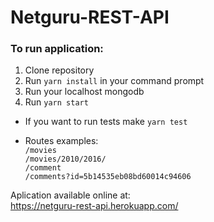 # Netguru-REST-API

### To run application:
1. Clone repository
2. Run `yarn install` in your command prompt
3. Run your localhost mongodb
4. Run `yarn start`

* If you want to run tests make `yarn test`

* Routes examples:  
`/movies`  
`/movies/2010/2016/`  
`/comment`  
`/comments?id=5b14535eb08bd60014c94606`

Aplication available online at:  
https://netguru-rest-api.herokuapp.com/
